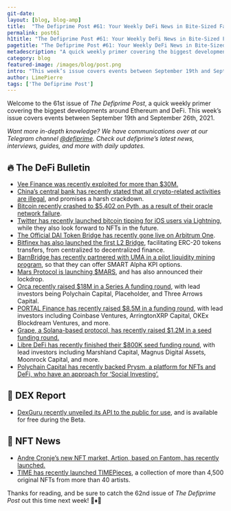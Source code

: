 ```yaml
---
git-date:
layout: [blog, blog-amp]
title:  "The Defiprime Post #61: Your Weekly DeFi News in Bite-Sized Fashion"
permalink: post61
h1title: "The Defiprime Post #61: Your Weekly DeFi News in Bite-Sized Fashion"
pagetitle: "The Defiprime Post #61: Your Weekly DeFi News in Bite-Sized Fashion"
metadescription: "A quick weekly primer covering the biggest developments around Ethereum and DeFi. This week’s issue covers events between September 19th and September 26th, 2021"
category: blog
featured-image: /images/blog/post.png
intro: "This week’s issue covers events between September 19th and September 26th, 2021"
author: LimePierre
tags: ['The Defiprime Post']
---
```


Welcome to the 61st issue of _The Defiprime Post_, a quick weekly primer covering the biggest developments around Ethereum and DeFi. This week’s issue covers events between September 19th and September 26th, 2021.

_Want more in-depth knowledge? We have communications over at our Telegram channel [@defiprime](https://t.me/defiprime). Check out defiprime’s latest news, interviews, guides, and more with daily updates._


## 🔥 The DeFi Bulletin

* [Vee Finance was recently exploited for more than $30M.](https://twitter.com/defiprime/status/1440092294703566855)
* [China’s central bank has recently stated that all crypto-related activities are illegal](https://www.cnbc.com/amp/2021/09/24/china-central-bank-vows-harsh-crackdown-on-cryptocurrency-industry.html?__twitter_impression=true&s=09), and promises a harsh crackdown.
* [Bitcoin recently crashed to $5,402 on Pyth, as a result of their oracle network failure](https://www.bloomberg.com/news/articles/2021-09-21/bitcoin-price-crashed-to-5-402-on-network-backed-by-big-quants).
* [Twitter has recently launched bitcoin tipping for iOS users via Lightning](https://www.theblockcrypto.com/post/118450/twitter-rolls-out-bitcoin-tipping-for-ios-users-via-lightning-looks-to-nfts-for-the-future), while they also look forward to NFTs in the future.
* [The Official DAI Token Bridge has recently gone live on Arbitrum One](https://forum.makerdao.com/t/official-dai-token-bridge-now-live-on-arbitrum-one/10438).
* [Bitfinex has also launched the first L2 Bridge](https://cointelegraph.com/news/bitfinex-launches-the-first-l2-bridge-from-cefi-to-defi), facilitating ERC-20 tokens transfers, from centralized to decentralized finance.
* [BarnBridge has recently partnered with UMA in a pilot liquidity mining program](https://medium.com/barnbridge/barnbridge-partners-with-uma-to-offer-smart-alpha-kpi-options-79dcb8165878), so that they can offer SMART Alpha KPI options. 
* [Mars Protocol is launching $MARS](https://mars-protocol.medium.com/ignition-phase-announcing-the-mars-protocol-lockdrop-and-mars-token-launch-fa5b5160996d), and has also announced their lockdrop.
* [Orca recently raised $18M in a Series A funding round](https://orca-so.medium.com/orca-raises-18m-from-polychain-placeholder-three-arrows-and-more-4e756dacf812), with lead investors being Polychain Capital, Placeholder, and Three Arrows Capital.
* [PORTAL Finance has recently raised $8.5M in a funding round](https://medium.com/portal-finance/portal-finance-successfully-raised-8-5-million-from-industry-heavyweights-4bc6e52c0af2), with lead investors including Coinbase Ventures, ArringtonXRP Capital, OKEx Blockdream Ventures, and more.
* [Grape, a Solana-based protocol, has recently raised $1.2M in a seed funding round.](https://www.theblockcrypto.com/amp/post/118410/solana-based-grape-protocol-seed-funding?utm_source=twitter&utm_medium=social&__twitter_impression=true&s=09)
* [Libre DeFi has recently finished their $800K seed funding round](https://libredefi.medium.com/libre-defi-announces-completion-of-seed-round-b27887886ae), with lead investors including Marshland Capital, Magnus Digital Assets, Moonrock Capital, and more.
* [Polychain Capital has recently backed Prysm, a platform for NFTs and DeFi, who have an approach for ‘Social Investing’.](https://www.coindesk.com/business/2021/09/21/get-ready-for-investor-fan-tokens-polychain-backs-prysms-approach-to-social-investing/?outputType=amp&__twitter_impression=true&s=09)


## 💱 DEX Report

* [DexGuru recently unveiled its API to the public for use](https://twitter.com/dexguru/status/1440374604011167751), and is available for free during the Beta.


## 💎 NFT News

* [Andre Cronje’s new NFT market, Artion, based on Fantom, has recently launched.](https://www.coindesk.com/tech/2021/09/24/andre-cronjes-new-nft-marketplace-is-a-vampire-attack-suicide-pact/?outputType=amp&__twitter_impression=true&s=09)
* [TIME has recently launched TIMEPieces](https://time.com/6100404/timepieces-nft-collection/), a collection of more than 4,500 original NFTs from more than 40 artists.

Thanks for reading, and be sure to catch the 62nd issue of _The Defiprime Post_ out this time next week! 👋♦️👋
